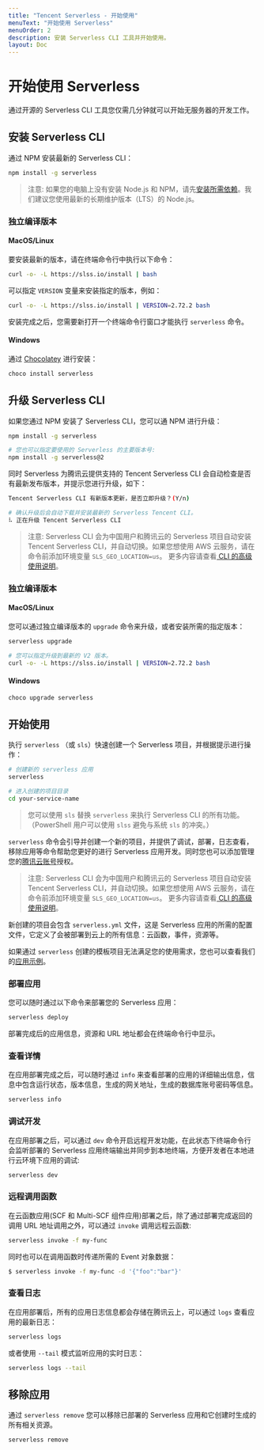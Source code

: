 ```yaml
---
title: "Tencent Serverless - 开始使用"
menuText: "开始使用 Serverless"
menuOrder: 2
description: 安装 Serverless CLI 工具并开始使用。
layout: Doc
---
```


# 开始使用 Serverless

通过开源的 Serverless CLI 工具您仅需几分钟就可以开始无服务器的开发工作。

## 安装 Serverless CLI

通过 NPM 安装最新的 Serverless CLI：

```bash
npm install -g serverless
```

> 注意: 如果您的电脑上没有安装 Node.js 和 NPM，请先[安装所需依赖](https://nodejs.org/zh-cn/)。我们建议您使用最新的长期维护版本（LTS）的 Node.js。

### 独立编译版本

#### MacOS/Linux

要安装最新的版本，请在终端命令行中执行以下命令：

```bash
curl -o- -L https://slss.io/install | bash
```

可以指定 `VERSION` 变量来安装指定的版本，例如：

```bash
curl -o- -L https://slss.io/install | VERSION=2.72.2 bash
```

安装完成之后，您需要新打开一个终端命令行窗口才能执行 `serverless` 命令。

#### Windows

通过 [Chocolatey](https://chocolatey.org/) 进行安装：

```bash
choco install serverless
```

## 升级 Serverless CLI

如果您通过 NPM 安装了 Serverless CLI，您可以通 NPM 进行升级：

```bash
npm install -g serverless

# 您也可以指定要使用的 Serverless 的主要版本号:
npm install -g serverless@2
```

同时 Serverless 为腾讯云提供支持的 Tencent Serverless CLI 会自动检查是否有最新发布版本，并提示您进行升级，如下：

```bash
Tencent Serverless CLI 有新版本更新，是否立即升级？(Y/n)

# 确认升级后会自动下载并安装最新的 Serverless Tencent CLI。
⠧ 正在升级 Tencent Serverless CLI 
```

> 注意: Serverless CLI 会为中国用户和腾讯云的 Serverless 项目自动安装 Tencent Serverless CLI，并自动切换。如果您想使用 AWS 云服务，请在命令前添加环境变量 `SLS_GEO_LOCATION=us`。 更多内容请查看[ CLI 的高级使用说明](./guides/cli-advance)。

### 独立编译版本

#### MacOS/Linux

您可以通过独立编译版本的 `upgrade` 命令来升级，或者安装所需的指定版本：

```bash
serverless upgrade

# 您可以指定升级到最新的 V2 版本。
curl -o- -L https://slss.io/install | VERSION=2.72.2 bash
```

#### Windows

```bash
choco upgrade serverless
```

## 开始使用

执行 `serverless` （或 `sls`）快速创建一个 Serverless 项目，并根据提示进行操作：

```bash
# 创建新的 serverless 应用
serverless

# 进入创建的项目目录
cd your-service-name
```

> 您可以使用 `sls` 替换 `serverless` 来执行 Serverless CLI 的所有功能。 （PowerShell 用户可以使用 `slss` 避免与系统 `sls` 的冲突。）

`serverless` 命令会引导并创建一个新的项目，并提供了调试，部署，日志查看，移除应用等命令帮助您更好的进行 Serverless 应用开发。同时您也可以添加管理您的[腾讯云账号](./guides/tencent-account)授权。

> 注意: Serverless CLI 会为中国用户和腾讯云的 Serverless 项目自动安装 Tencent Serverless CLI，并自动切换。如果您想使用 AWS 云服务，请在命令前添加环境变量 `SLS_GEO_LOCATION=us`。 更多内容请查看[ CLI 的高级使用说明](./guides/cli-advance)。


新创建的项目会包含 `serverless.yml` 文件，这是 Serverless 应用的所需的配置文件，它定义了会被部署到云上的所有信息：云函数，事件，资源等。

如果通过 `serverless` 创建的模板项目无法满足您的使用需求，您也可以查看我们的[应用示例](https://cn.serverless.com/examples)。

### 部署应用

您可以随时通过以下命令来部署您的 Serverless 应用：

```bash
serverless deploy
```

部署完成后的应用信息，资源和 URL 地址都会在终端命令行中显示。

### 查看详情

在应用部署完成之后，可以随时通过 `info` 来查看部署的应用的详细输出信息，信息中包含运行状态，版本信息，生成的网关地址，生成的数据库账号密码等信息。

```bash
serverless info
```

### 调试开发

在应用部署之后，可以通过 `dev` 命令开启远程开发功能，在此状态下终端命令行会监听部署的 Serverless 应用终端输出并同步到本地终端，方便开发者在本地进行云环境下应用的调试:

```bash
serverless dev
```

### 远程调用函数

在云函数应用(SCF 和 Multi-SCF 组件应用)部署之后，除了通过部署完成返回的调用 URL 地址调用之外，可以通过 `invoke` 调用远程云函数:

```bash
serverless invoke -f my-func
```

同时也可以在调用函数时传递所需的 Event 对象数据：

```bash
$ serverless invoke -f my-func -d '{"foo":"bar"}'
```

### 查看日志

在应用部署后，所有的应用日志信息都会存储在腾讯云上，可以通过 `logs` 查看应用的最新日志：

```bash
serverless logs
```

或者使用 `--tail` 模式监听应用的实时日志：

```bash
serverless logs --tail
```

## 移除应用

通过 `serverless remove` 您可以移除已部署的 Serverless 应用和它创建时生成的所有相关资源。

```bash
serverless remove
```
